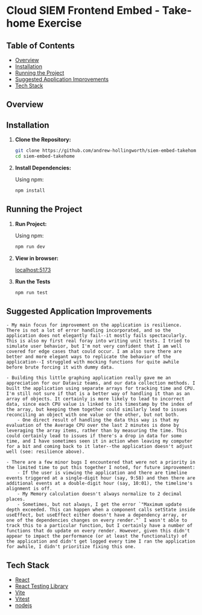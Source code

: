 # Cloud SIEM Frontend Embed - Take-home Exercise

## Table of Contents

- [Overview](#overview)
- [Installation](#installation)
- [Running the Project](#running-the-project)
- [Suggested Application Improvements](#suggested-application-improvements)
- [Tech Stack](#tech-stack)

## Overview

## Installation

1. **Clone the Repository:**

   ```bash
   git clone https://github.com/andrew-hollingworth/siem-embed-takehome.git
   cd siem-embed-takehome
   ```

2. **Install Dependencies:**

   Using npm:

   ```bash
   npm install
   ```

## Running the Project

1. **Run Project:**

   Using npm:

   ```bash
   npm run dev
   ```

2. **View in browser:**

   [localhost:5173](http://localhost:5173/)

3. **Run the Tests**

   ```bash
   npm run test
   ```

## Suggested Application Improvements

    - My main focus for improvement on the application is resilience. There is not a lot of error handling incorporated, and so the application does not elegantly fail--it mostly fails spectacularly. This is also my first real foray into writing unit tests. I tried to simulate user behavior, but I'm not very confident that I am well covered for edge cases that could occur. I am also sure there are better and more elegant ways to replicate the behavior of the application--I struggled with mocking functions for quite awhile before brute forcing it with dummy data.

    - Building this little graphing application really gave me an appreciation for our Dataviz teams, and our data collection methods. I built the application using separate arrays for tracking time and CPU. I'm still not sure if that is a better way of handling it than as an array of objects. It certainly is more likely to lead to incorrect data, since each CPU value is linked to its timestamp by the index of the array, but keeping them together could similarly lead to issues reconciling an object with one value or the other, but not both.
        - One direct result of handling the data this way is that my evaluation of the Average CPU over the last 2 minutes is done by leveraging the array items, rather than by measuring the time. This could certainly lead to issues if there's a drop in data for some time, and I have sometimes seen it in action when leaving my computer for a bit and coming back to it later--the application doesn't adjust well (see: resilience above).

    - There are a few minor bugs I encountered that were not a priority in the limited time to put this together I noted, for future improvement:
        - If the user is viewing the application and there are timeline events triggered at a single-digit hour (say, 9:58) and then there are additional events at a double-digit hour (say, 10:01), the timeline's alignment is off.
        - My Memory calculation doesn't always normalize to 2 decimal places.
        - Sometimes, but not always, I get the error `"Maximum update depth exceeded. This can happen when a component calls setState inside useEffect, but useEffect either doesn't have a dependency array, or one of the dependencies changes on every render."` I wasn't able to track this to a particular function, but I certainly have a number of functions that do update on every render. However, given this didn't appear to impact the performance (or at least the functionality) of the application and didn't get logged every time I ran the application for awhile, I didn't prioritize fixing this one.

## Tech Stack

- [React](https://react.dev/)
- [React Testing Library](https://testing-library.com/docs/react-testing-library/intro)
- [Vite](https://vitejs.dev/)
- [Vitest](https://vitest.dev/)
- [nodejs](https://nodejs.org/en)
